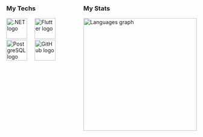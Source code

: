 <div style="display: flex
; align-items: flex-start;">
  <div>
    <h3>My Techs</h3>
    <div align="left">
      <img src="https://skillicons.dev/icons?i=dotnet" height="55" alt=".NET logo" />
      <img width="12" />
      <img src="https://skillicons.dev/icons?i=flutter" height="55" alt="Flutter logo" />
      <img width="12" />
      <img src="https://skillicons.dev/icons?i=postgres" height="55" alt="PostgreSQL logo" />
      <img width="12" />
      <img src="https://skillicons.dev/icons?i=github" height="55" alt="GitHub logo" />
    </div>
  </div>
  
  <div style="margin-left: 20px;">
    <h3>My Stats</h3>
    <div align="left">
      <img src="https://github-readme-stats.vercel.app/api/top-langs?username=lucs-severino&locale=en&hide_title=false&layout=compact&card_width=520&langs_count=5&theme=gruvbox_light&hide_border=true&order=2" 
      height="300" alt="Languages graph" />
    </div>
  </div>
</div>
